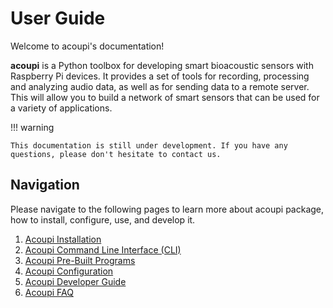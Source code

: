 # User Guide

Welcome to acoupi's documentation!

**acoupi** is a Python toolbox for developing smart bioacoustic sensors with Raspberry Pi devices. It provides a set of tools for recording, processing and analyzing audio data, as well as for sending data to a remote server. This will allow you to build a network of smart sensors that can be used for a variety of applications.

!!! warning

    This documentation is still under development. If you have any questions, please don't hesitate to contact us. 

## Navigation
Please navigate to the following pages to learn more about acoupi package, how to install, configure, use, and develop it.

1. [Acoupi Installation](/docs/user_guide/installation.md) 
2. [Acoupi Command Line Interface (CLI)](/docs/user_guide/cli.md)
3. [Acoupi Pre-Built Programs](/docs/user_guide/programs.md)
4. [Acoupi Configuration](/docs/user_guide/configurations.md)
5. [Acoupi Developer Guide](/docs/developer_guide/)
6. [Acoupi FAQ](/docs/user_guide/faq.md)
